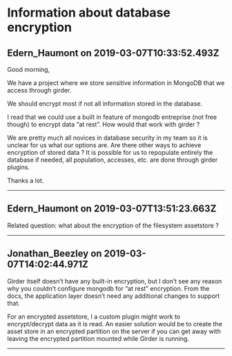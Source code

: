 # Information about database encryption

## Edern_Haumont on 2019-03-07T10:33:52.493Z

Good morning,


We have a project where we store sensitive information in MongoDB that we access through girder.  

We should encrypt most if not all information stored in the database.


I read that we could use a built in feature of mongodb entreprise (not free though) to encrypt data “at rest”. How would that work with girder ?


We are pretty much all novices in database security in my team so it is unclear for us what our options are. Are there other ways to achieve encryption of stored data ? It is possible for us to repopulate entirely the database if needed, all population, accesses, etc. are done through girder plugins.


Thanks a lot.


---

## Edern_Haumont on 2019-03-07T13:51:23.663Z

Related question: what about the encryption of the filesystem assetstore ?


---

## Jonathan_Beezley on 2019-03-07T14:02:44.971Z

Girder itself doesn’t have any built\-in encryption, but I don’t see any reason why you couldn’t configure mongodb for “at rest” encryption. From the docs, the application layer doesn’t need any additional changes to support that.


For an encrypted assetstore, I a custom plugin might work to encrypt/decrypt data as it is read. An easier solution would be to create the asset store in an encrypted partition on the server if you can get away with leaving the encrypted partition mounted while Girder is running.


---

